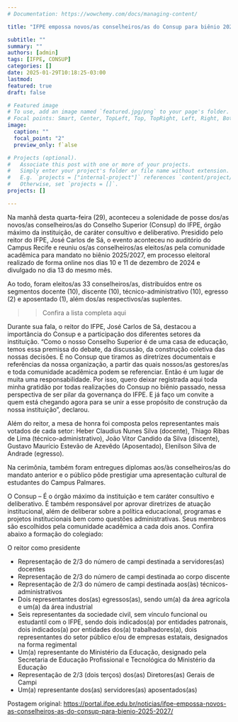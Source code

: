 ```yaml
---
# Documentation: https://wowchemy.com/docs/managing-content/

title: "IFPE empossa novos/as conselheiros/as do Consup para biênio 2025-2027"

subtitle: ""
summary: ""
authors: [admin]
tags: [IFPE, CONSUP]
categories: []
date: 2025-01-29T10:18:25-03:00
lastmod:
featured: true
draft: false

# Featured image
# To use, add an image named `featured.jpg/png` to your page's folder.
# Focal points: Smart, Center, TopLeft, Top, TopRight, Left, Right, BottomLeft, Bottom, BottomRight.
image:
  caption: ""
  focal_point: "2"
  preview_only: f`alse

# Projects (optional).
#   Associate this post with one or more of your projects.
#   Simply enter your project's folder or file name without extension.
#   E.g. `projects = ["internal-project"]` references `content/project/deep-learning/index.md`.
#   Otherwise, set `projects = []`.
projects: []

---
```



Na manhã desta quarta-feira (29), aconteceu a solenidade de posse dos/as novos/as conselheiros/as do Conselho Superior (Consup) do IFPE, órgão máximo da instituição, de caráter consultivo e deliberativo. Presidido pelo reitor do IFPE, José Carlos de Sá, o evento aconteceu no auditório do Campus Recife e reuniu os/as conselheiros/as eleitos/as pela comunidade acadêmica para mandato no biênio 2025/2027, em processo eleitoral realizado de forma online nos dias 10 e 11 de dezembro de 2024 e divulgado no dia 13 do mesmo mês.

Ao todo, foram eleitos/as 33 conselheiros/as, distribuídos entre os segmentos docente (10), discente (10), técnico-administrativo (10), egresso (2) e aposentado (1), além dos/as respectivos/as suplentes.

>> Confira a lista completa aqui

Durante sua fala, o reitor do IFPE, José Carlos de Sá, destacou a importância do Consup e a participação dos diferentes setores da instituição. “Como o nosso Conselho Superior é de uma casa de educação, temos essa premissa do debate, da discussão, da construção coletiva das nossas decisões. É no Consup que tiramos as diretrizes documentais e referências da nossa organização, a partir das quais nossos/as gestores/as e toda comunidade acadêmica podem se referenciar. Então é um lugar de muita uma responsabilidade. Por isso, quero deixar registrada aqui toda minha gratidão por todas realizações do Consup no biênio passado, nessa perspectiva de ser pilar da governança do IFPE. E já faço um convite a quem está chegando agora para se unir a esse propósito de construção da nossa instituição”, declarou.

Além do reitor, a mesa de honra foi composta pelos representantes mais votados de cada setor: Heber Claudius Nunes Silva (docente), Thiago Ribas de Lima (técnico-administrativo), João Vitor Candido da Silva (discente), Gustavo Maurício Estevão de Azevêdo (Aposentado), Elenilson Silva de Andrade (egresso).

Na cerimônia, também foram entregues diplomas aos/às conselheiros/as do mandato anterior e o público pôde prestigiar uma apresentação cultural de estudantes do Campus Palmares.

O Consup – É o órgão máximo da instituição e tem caráter consultivo e deliberativo. É também responsável por aprovar diretrizes de atuação institucional, além de deliberar sobre a política educacional, programas e projetos institucionais bem como questões administrativas. Seus membros são escolhidos pela comunidade acadêmica a cada dois anos. Confira abaixo a formação do colegiado:

O reitor como presidente
- Representação de 2/3 do número de campi destinada a servidores(as) docentes
- Representação de 2/3 do número de campi destinada ao corpo discente
- Representação de 2/3 do número de campi destinada aos(às) técnicos-administrativos 
- Dois representantes dos(as) egressos(as), sendo um(a) da área agrícola e um(a) da área industrial 
- Seis representantes da sociedade civil, sem vínculo funcional ou estudantil com o IFPE, sendo dois indicados(a) por entidades patronais, dois indicados(a) por entidades dos(a) trabalhadores(a), dois representantes do setor público e/ou de empresas estatais, designados na forma regimental
- Um(a) representante do Ministério da Educação, designado pela Secretaria de Educação Profissional e Tecnológica do Ministério da Educação
- Representação de 2/3 (dois terços) dos(as) Diretores(as) Gerais de Campi
- Um(a) representante dos(as) servidores(as) aposentados(as)

Postagem original:
https://portal.ifpe.edu.br/noticias/ifpe-empossa-novos-as-conselheiros-as-do-consup-para-bienio-2025-2027/

